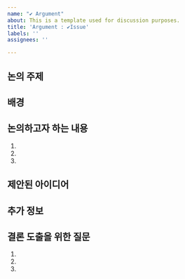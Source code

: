 ```yaml
---
name: "✔️ Argument"
about: This is a template used for discussion purposes.
title: 'Argument : ✔️Issue'
labels: ''
assignees: ''

---
```


## 논의 주제
<!-- 논의하고자 하는 주제에 대한 간단하고 명확한 설명을 제공해주세요. -->

## 배경
<!-- 이 논의가 왜 중요한지, 논의 주제와 관련된 배경 정보나 이슈 링크를 포함해주세요. -->

## 논의하고자 하는 내용
<!-- 구체적으로 논의하고자 하는 사항들을 나열해주세요. -->

1. 
2. 
3. 

## 제안된 아이디어
<!-- 논의 주제와 관련된 기존 아이디어나 제안 사항이 있으면 기술해주세요. -->

## 추가 정보
<!-- 논의를 도울 수 있는 추가적인 정보, 파일, 스크린샷 등을 포함해주세요. -->

## 결론 도출을 위한 질문
<!-- 논의를 통해 답을 찾고자 하는 질문들을 명확하게 제시해주세요. -->

1. 
2. 
3.
